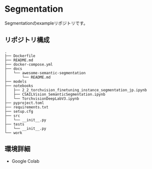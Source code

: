 # Segmentation

Segmentationのexampleリポジトリです。

## リポジトリ構成

```
.
├── Dockerfile
├── README.md
├── docker-compose.yml
├── docs
│   └── awesome-semantic-segmentation
│       └── README.md
├── models
├── notebooks
│   ├── 2_2_torchvision_finetuning_instance_segmentation_jp.ipynb
│   ├── CSAILVision_SemanticSegmentation.ipynb
│   └── TorchvisionDeepLabV3.ipynb
├── pyproject.toml
├── requirements.txt
├── setup.cfg
├── src
│   └── __init__.py
├── tests
│   └── __init__.py
└── work
```

## 環境詳細

- Google Colab
